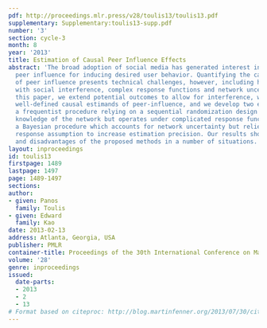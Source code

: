 ```yaml
---
pdf: http://proceedings.mlr.press/v28/toulis13/toulis13.pdf
supplementary: Supplementary:toulis13-supp.pdf
number: '3'
section: cycle-3
month: 8
year: '2013'
title: Estimation of Causal Peer Influence Effects
abstract: 'The broad adoption of social media has generated interest in leveraging
  peer influence for inducing desired user behavior. Quantifying the causal effect
  of peer influence presents technical challenges, however, including how to deal
  with social interference, complex response functions and network uncertainty. In
  this paper, we extend potential outcomes to allow for interference, we introduce
  well-defined causal estimands of peer-influence, and we develop two estimation procedures:
  a frequentist procedure relying on a sequential randomization design that requires
  knowledge of the network but operates under complicated response functions, and
  a Bayesian procedure which accounts for network uncertainty but relies on a linear
  response assumption to increase estimation precision. Our results show the advantages
  and disadvantages of the proposed methods in a number of situations.'
layout: inproceedings
id: toulis13
firstpage: 1489
lastpage: 1497
page: 1489-1497
sections: 
author:
- given: Panos
  family: Toulis
- given: Edward
  family: Kao
date: 2013-02-13
address: Atlanta, Georgia, USA
publisher: PMLR
container-title: Proceedings of the 30th International Conference on Machine Learning
volume: '28'
genre: inproceedings
issued:
  date-parts:
  - 2013
  - 2
  - 13
# Format based on citeproc: http://blog.martinfenner.org/2013/07/30/citeproc-yaml-for-bibliographies/
---
```


